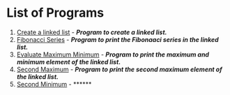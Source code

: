 # List of Programs
1. [Create a linked list](/Data%20Structure/Linked%20List/Programs/List/CreateLinkedList.py) - ***Program to create a linked list.***
2. [Fibonacci Series](/Data%20Structure/Linked%20List/Programs/List/FibonacciSeries.py) - ***Program to print the Fibonaaci series in the linked list.***
3. [Evaluate Maximum Minimum](/Data%20Structure/Linked%20List/Programs/List/EvaluateMaxMin.py) - ***Program to print the maximum and minimum element of the linked list.***
4. [Second Maximum](/Data%20Structure/Linked%20List/Programs/List/SecondMaximumElement.py) - ***Program to print the second maximum element of the linked list.***
5. [Second Minimum](/Data%20Structure/Linked%20List/Programs/List/SecondMinimumElement.py) - ******

